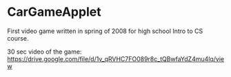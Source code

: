 # CarGameApplet

First video game written in spring of 2008 for high school Intro to CS course.

30 sec video of the game: https://drive.google.com/file/d/1v_qRVHC7FO089r8c_tQBwfaYdZ4mu4lq/view
